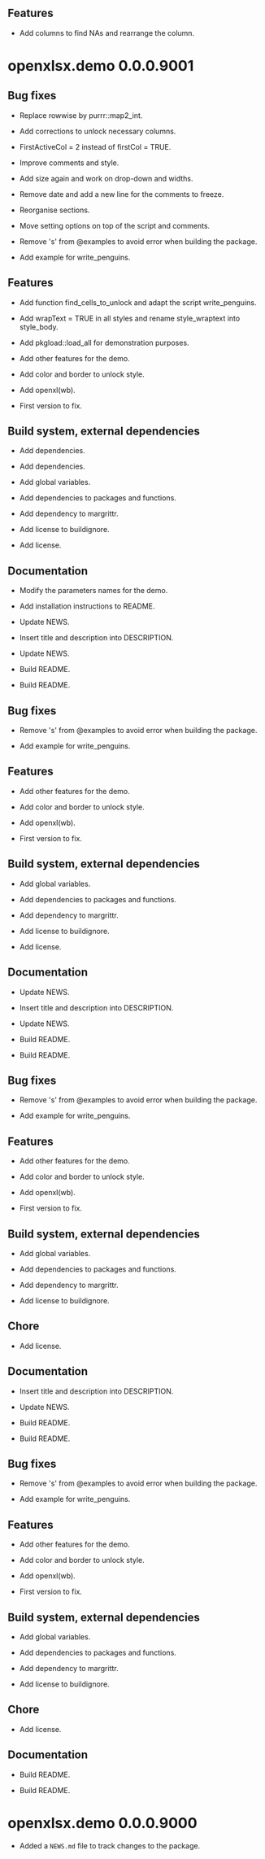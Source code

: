 <!-- NEWS.md is maintained by https://cynkra.github.io/fledge, do not edit -->

## Features

- Add columns to find NAs and rearrange the column.


# openxlsx.demo 0.0.0.9001

## Bug fixes

- Replace rowwise by purrr::map2_int.

- Add corrections to unlock necessary columns.

- FirstActiveCol = 2 instead of firstCol = TRUE.

- Improve comments and style.

- Add size again and work on drop-down and widths.

- Remove date and add a new line for the comments to freeze.

- Reorganise sections.

- Move setting options on top of the script and comments.

- Remove 's' from @examples to avoid error when building the package.

- Add example for write_penguins.

## Features

- Add function find_cells_to_unlock and adapt the script write_penguins.

- Add wrapText = TRUE in all styles and rename style_wraptext into style_body.

- Add pkgload::load_all for demonstration purposes.

- Add other features for the demo.

- Add color and border to unlock style.

- Add openxl(wb).

- First version to fix.

## Build system, external dependencies

- Add dependencies.

- Add dependencies.

- Add global variables.

- Add dependencies to packages and functions.

- Add dependency to margrittr.

- Add license to buildignore.

- Add license.

## Documentation

- Modify the parameters names for the demo.

- Add installation instructions to README.

- Update NEWS.

- Insert title and description into DESCRIPTION.

- Update NEWS.

- Build README.

- Build README.


## Bug fixes

- Remove 's' from @examples to avoid error when building the package.

- Add example for write_penguins.

## Features

- Add other features for the demo.

- Add color and border to unlock style.

- Add openxl(wb).

- First version to fix.

## Build system, external dependencies

- Add global variables.

- Add dependencies to packages and functions.

- Add dependency to margrittr.

- Add license to buildignore.

- Add license.

## Documentation

- Update NEWS.

- Insert title and description into DESCRIPTION.

- Update NEWS.

- Build README.

- Build README.


## Bug fixes

- Remove 's' from @examples to avoid error when building the package.

- Add example for write_penguins.

## Features

- Add other features for the demo.

- Add color and border to unlock style.

- Add openxl(wb).

- First version to fix.

## Build system, external dependencies

- Add global variables.

- Add dependencies to packages and functions.

- Add dependency to margrittr.

- Add license to buildignore.

## Chore

- Add license.

## Documentation

- Insert title and description into DESCRIPTION.

- Update NEWS.

- Build README.

- Build README.


## Bug fixes

- Remove 's' from @examples to avoid error when building the package.

- Add example for write_penguins.

## Features

- Add other features for the demo.

- Add color and border to unlock style.

- Add openxl(wb).

- First version to fix.

## Build system, external dependencies

- Add global variables.

- Add dependencies to packages and functions.

- Add dependency to margrittr.

- Add license to buildignore.

## Chore

- Add license.

## Documentation

- Build README.

- Build README.


# openxlsx.demo 0.0.0.9000

* Added a `NEWS.md` file to track changes to the package.
